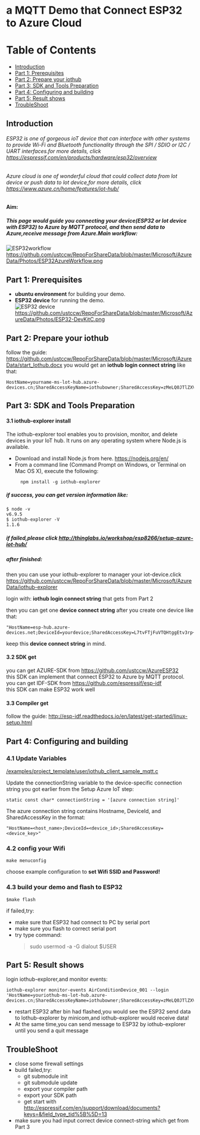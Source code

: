 # a MQTT Demo that Connect ESP32 to Azure Cloud 
# Table of Contents
- [Introduction](#Introduction)
- [Part 1: Prerequisites](#prerequisites)
- [Part 2: Prepare your iothub](#prepare)
- [Part 3: SDK and Tools Preparation](tools_prepare)
- [Part 4: Configuring and building](#config_build)
- [Part 5: Result shows](results)
- [TroubleShoot](troubleshoot)

Introduction
------------------------------
###### ESP32 is one of gorgeous ioT device that can interface with other systems to provide Wi-Fi and Bluetooth functionality through the SPI / SDIO or I2C / UART interfaces.for more details, click https://espressif.com/en/products/hardware/esp32/overview
###### Azure cloud is one of wonderful cloud that could collect data from lot device or push data to lot device,for more details, click https://www.azure.cn/home/features/iot-hub/
 **Aim:**
 ##### This page would guide you connecting your device(ESP32 or lot device with ESP32) to Azure by MQTT protocol, and then send data to Azure,receive message from Azure.Main workflow:
 ![ESP32workflow](https://github.com/ustccw/RepoForShareData/blob/master/Microsoft/AzureData/Photos/ESP32AzureWorkflow.png)https://github.com/ustccw/RepoForShareData/blob/master/Microsoft/AzureData/Photos/ESP32AzureWorkflow.png
 
 Part 1: Prerequisites
 ------------------------------
- **ubuntu environment** for building your demo.
- **ESP32 device** for running the demo.  
![ESP32 device](https://github.com/ustccw/RepoForShareData/blob/master/Microsoft/AzureData/Photos/ESP32-DevKitC.png)https://github.com/ustccw/RepoForShareData/blob/master/Microsoft/AzureData/Photos/ESP32-DevKitC.png
 
 
 
 Part 2: Prepare your iothub
 ------------------------------
follow the guide: https://github.com/ustccw/RepoForShareData/blob/master/Microsoft/AzureData/start_Iothub.docx
you would get an **iothub login connect string** like that:
```
HostName=yourname-ms-lot-hub.azure-devices.cn;SharedAccessKeyName=iothubowner;SharedAccessKey=zMeLQ0JTlZXVcHBVOwRFVmlFtcCz+CtbDpUPBWexbIY=
```

 Part 3: SDK and Tools Preparation
 ------------------------------
 #### 3.1 iothub-explorer install
 The iothub-explorer tool enables you to provision, monitor, and delete devices in your IoT hub. It runs on any operating system where Node.js is available.
- Download and install Node.js from here.  https://nodejs.org/en/
- From a command line (Command Prompt on Windows, or Terminal on Mac OS X), execute the following:
  ```
    npm install -g iothub-explorer
  ```
##### if success, you can get version information like:
```shell
$ node -v
v6.9.5
$ iothub-explorer -V
1.1.6
```
##### if failed,please click http://thinglabs.io/workshop/esp8266/setup-azure-iot-hub/
  
##### after finished:
then you can use your iothub-explorer to manager your iot-device.click https://github.com/ustccw/RepoForShareData/blob/master/Microsoft/AzureData/iothub-explorer  

login with:   **iothub login connect string** that gets from Part 2

then you can get one **device connect string** after you create one device like that:
```
"HostName=esp-hub.azure-devices.net;DeviceId=yourdevice;SharedAccessKey=L7tvFTjFuVTQHtggEtv3rp+tKEJzQLLpDnO0edVGKCg=";
```
keep this **device connect string** in mind.

  
 #### 3.2 SDK get
 you can get AZURE-SDK from https://github.com/ustccw/AzureESP32  
 this SDK can implement that connect ESP32 to Azure by MQTT protocol.  
 you can get IDF-SDK from https://github.com/espressif/esp-idf  
 this SDK can make ESP32 work well  

 #### 3.3 Compiler get
 follow the guide: http://esp-idf.readthedocs.io/en/latest/get-started/linux-setup.html
 
 
 Part 4: Configuring and building
 ------------------------------
### 4.1 Update Variables
[/examples/project_template/user/iothub_client_sample_mqtt.c](#)

Update the connectionString variable to the device-specific connection string you got earlier from the Setup Azure IoT step:
```
static const char* connectionString = '[azure connection string]'
```
The azure connection string contains Hostname, DeviceId, and SharedAccessKey in the format:
```
"HostName=<host_name>;DeviceId=<device_id>;SharedAccessKey=<device_key>"
 ```
 ### 4.2 config your Wifi
 ```
 make menuconfig
 ```
 choose example configuration to **set Wifi SSID and Password!**
 
 ### 4.3 build your demo and flash to ESP32
 ```
 $make flash
 ```
 if failed,try:
 - make sure that ESP32 had connect to PC by serial port 
 - make sure you flash to correct serial port
 - try type command:
   > sudo usermod -a -G dialout $USER
 
Part 5: Result shows
 ------------------------------
login iothub-explorer,and monitor events:
```
iothub-explorer monitor-events AirConditionDevice_001 --login 'HostName=youriothub-ms-lot-hub.azure-devices.cn;SharedAccessKeyName=iothubowner;SharedAccessKey=zMeLQ0JTlZXVcHBVOwRFVmlFtcCz+CtbDpUPBWexbIY='
```
-  restart ESP32 after bin had flashed,you would see the ESP32 send data to lothub-explorer by minicom,and iothub-explorer would receive data!
- At the same time,you can send message to ESP32 by iothub-explorer until you send a quit message

 TroubleShoot
 ------------------------------
 - close some firewall settings
 - build failed,try:
   - git submodule init
   - git submodule update
   - export your compiler path 
   - export your SDK path
   - get start with http://espressif.com/en/support/download/documents?keys=&field_type_tid%5B%5D=13
 - make sure you had input correct device connect-string which get from Part 3
 
